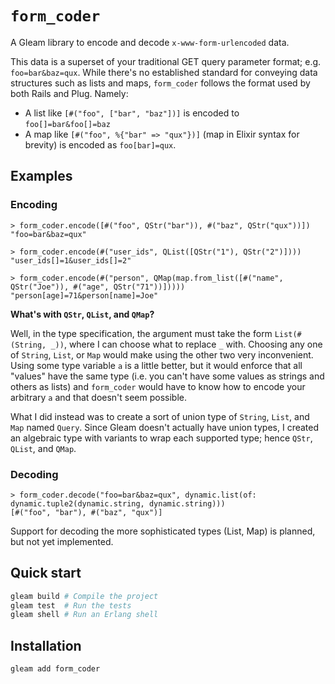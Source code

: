 # `form_coder`

A Gleam library to encode and decode `x-www-form-urlencoded` data.

This data is a superset of your traditional GET query parameter format;
e.g. `foo=bar&baz=qux`. While there's no established standard for conveying data
structures such as lists and maps, `form_coder` follows the format used by both
Rails and Plug. Namely:

- A list like `[#("foo", ["bar", "baz"])]` is encoded to `foo[]=bar&foo[]=baz`
- A map like `[#("foo", %{"bar" => "qux"})]` (map in Elixir syntax for brevity) is
  encoded as `foo[bar]=qux`.

## Examples

### Encoding

```gleam
> form_coder.encode([#("foo", QStr("bar")), #("baz", QStr("qux"))])
"foo=bar&baz=qux"
```

```gleam
> form_coder.encode(#("user_ids", QList([QStr("1"), QStr("2")])))
"user_ids[]=1&user_ids[]=2"
```

```gleam
> form_coder.encode(#("person", QMap(map.from_list([#("name", QStr("Joe")), #("age", QStr("71"))]))))
"person[age]=71&person[name]=Joe"
```

**What's with `QStr`, `QList`, and `QMap`?**

Well, in the type specification, the argument must take the form
`List(#(String, _))`, where I can choose what to replace `_` with. Choosing
any one of `String`, `List`, or `Map` would make using the other two very
inconvenient. Using some type variable `a` is a little better, but it would
enforce that all "values" have the same type (i.e. you can't have some values as
strings and others as lists) and `form_coder` would have to know how to encode
your arbitrary `a` and that doesn't seem possible.

What I did instead was to create a sort of union type of `String`, `List`, and
`Map` named `Query`. Since Gleam doesn't actually have union types, I created an
algebraic type with variants to wrap each supported type; hence `QStr`, `QList`,
and `QMap`.

### Decoding

```gleam
> form_coder.decode("foo=bar&baz=qux", dynamic.list(of: dynamic.tuple2(dynamic.string, dynamic.string)))
[#("foo", "bar"), #("baz", "qux")]
```

Support for decoding the more sophisticated types (List, Map) is planned, but
not yet implemented.

## Quick start

```sh
gleam build # Compile the project
gleam test  # Run the tests
gleam shell # Run an Erlang shell
```

## Installation

```sh
gleam add form_coder
```
